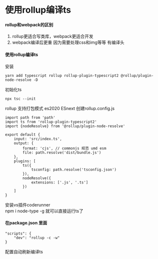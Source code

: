 # 使用rollup编译ts

#### rollup和webpack的区别

1. rollup更适合写类库，webpack更适合开发
2. webpack编译后更重 因为需要处理css和img等等 有编译头

#### 使用rollup编译ts

安装

```
yarn add typescript rollup rollup-plugin-typescript2 @rollup/plugin-node-resolve -D
```
初始化ts
```
npx tsc --init
```
rollup 支持打包模式 es2020 ESnext
创建rollup.config.js
```
import path from 'path'
import ts from 'rollup-plugin-typescript2'
import {nodeResolve} from '@rollup/plugin-node-resolve'

export default {
    input: 'src/index.ts',
    output: {
        format: 'cjs', // commonjs 规范 umd esm 
        file: path.resolve('dist/bundle.js')
    },
    plugins: [
        ts({
            tsconfig: path.resolve('tsconfig.json')
        }),
        nodeResolve({
            extensions: ['.js', '.ts']
        })
    ]
}
```
安装vs插件coderunner  
npm i node-type -g
就可以直接运行ts了

#### 在package.json 里面

```
"scripts": { 
    "dev": "rollup -c -w"
}
```
配置自动刷新编译ts

